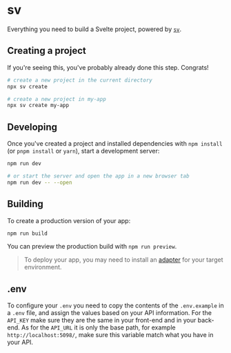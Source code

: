# sv

Everything you need to build a Svelte project, powered by [`sv`](https://github.com/sveltejs/cli).

## Creating a project

If you're seeing this, you've probably already done this step. Congrats!

```bash
# create a new project in the current directory
npx sv create

# create a new project in my-app
npx sv create my-app
```

## Developing

Once you've created a project and installed dependencies with `npm install` (or `pnpm install` or `yarn`), start a development server:

```bash
npm run dev

# or start the server and open the app in a new browser tab
npm run dev -- --open
```

## Building

To create a production version of your app:

```bash
npm run build
```

You can preview the production build with `npm run preview`.

> To deploy your app, you may need to install an [adapter](https://svelte.dev/docs/kit/adapters) for your target environment.


## .env

To configure your `.env` you need to copy the contents of the `.env.example` in a `.env` file, and assign the values based on your API information. For the `API_KEY` make sure they are the same in your front-end and in your back-end. As for the `API_URL` it is only the base path, for example `http://localhost:5098/`, make sure this variable match what you have in your API.